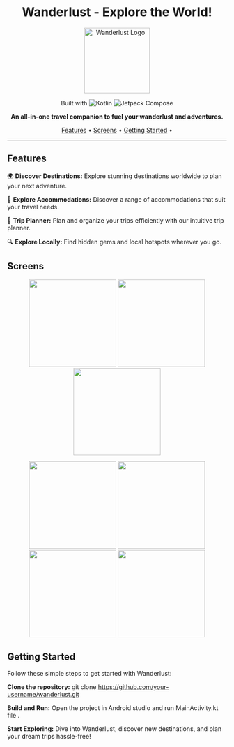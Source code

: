 

<h1 align="center">Wanderlust - Explore the World!</h1>

<p align="center">
  <img width="150" src="https://github.com/smartinternz02/SI-GuidedProject-587115-1696856769/assets/90548992/85a7095d-e75d-4a21-9b75-390a09922117" alt="Wanderlust Logo">
</p>

<p align="center">
  <span>Built with</span>
  <img src="https://img.shields.io/badge/kotlin-E24462?style=for-the-badge&logo=kotlin&logoColor=ffffff" alt="Kotlin">
  <img src="https://img.shields.io/badge/jetpack_compose-092937?style=for-the-badge&logo=jetpack-compose&logoColor=ffffff" alt="Jetpack Compose">
</p>

<p align="center">
  <strong>An all-in-one travel companion to fuel your wanderlust and adventures.</strong>
</p>

<p align="center">
  <a href="#features">Features</a> •
  <a href="#screenshots">Screens</a> •
  <a href="#getting-started">Getting Started</a> •

  
</p>

---

## Features

🌍 **Discover Destinations:** Explore stunning destinations worldwide to plan your next adventure.

🏨 **Explore Accommodations:** Discover a range of accommodations that suit your travel needs.

📝 **Trip Planner:** Plan and organize your trips efficiently with our intuitive trip planner.

🔍 **Explore Locally:** Find hidden gems and local hotspots wherever you go.

## Screens


  <p align="center">
  <img width="200" src="https://github.com/chandravamsy25/Travel-APP/assets/90548992/00eb9f48-1383-4bdc-ab34-9e478116672c">
  
  <img width="200" src="https://github.com/chandravamsy25/Travel-APP/assets/90548992/5eb79728-c654-48b4-be02-d3349b858729">
  <img width="200" src="https://github.com/chandravamsy25/Travel-APP/assets/90548992/a59b4309-9521-41a3-b318-b7a64b9ff5c5">
</p>
<p align="center">
  <img width="200" src="https://github.com/chandravamsy25/Travel-APP/assets/90548992/b04db7fa-e1c2-4482-9305-557e579f4c9b">
  <img width="200" src="https://github.com/chandravamsy25/Travel-APP/assets/90548992/a8a11be3-39a7-4883-b525-5fd505ec4236">
  <img width="200" src="https://github.com/chandravamsy25/Travel-APP/assets/90548992/4ef1316f-6bb7-41ef-a5cb-8feefc4a8ba4">
  <img width="200" src="https://github.com/chandravamsy25/Travel-APP/assets/90548992/0186425b-3a69-47d8-b2c1-9debd8939db7">
</p>








## Getting Started

Follow these simple steps to get started with Wanderlust:

**Clone the repository:**
  git clone https://github.com/your-username/wanderlust.git

**Build and Run:**
Open the project in Android studio  and run MainActivity.kt file .

**Start Exploring:**
Dive into Wanderlust, discover new destinations, and plan your dream trips hassle-free!





